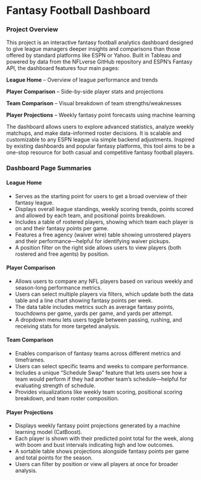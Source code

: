 # **Fantasy Football Dashboard**

### **Project Overview**
This project is an interactive fantasy football analytics dashboard designed to give league managers deeper insights and comparisons than those offered by standard platforms like ESPN or Yahoo. Built in Tableau and powered by data from the NFLverse GitHub repository and ESPN’s Fantasy API, the dashboard features four main pages:

**League Home** – Overview of league performance and trends

**Player Comparison** – Side-by-side player stats and projections

**Team Comparison** – Visual breakdown of team strengths/weaknesses

**Player Projections** – Weekly fantasy point forecasts using machine learning

The dashboard allows users to explore advanced statistics, analyze weekly matchups, and make data-informed roster decisions. It is scalable and customizable to any ESPN league via simple backend adjustments. Inspired by existing dashboards and popular fantasy platforms, this tool aims to be a one-stop resource for both casual and competitive fantasy football players.

### **Dashboard Page Summaries**

#### **League Home**
- Serves as the starting point for users to get a broad overview of their fantasy league.
- Displays overall league standings, weekly scoring trends, points scored and allowed by each team, and positional points breakdown.
- Includes a table of rostered players, showing which team each player is on and their fantasy points per game.
- Features a free agency (waiver wire) table showing unrostered players and their performance—helpful for identifying waiver pickups.
- A position filter on the right side allows users to view players (both rostered and free agents) by position.

#### **Player Comparison**
- Allows users to compare any NFL players based on various weekly and season-long performance metrics.
- Users can select multiple players via filters, which update both the data table and a line chart showing fantasy points per week.
- The data table includes metrics such as average fantasy points, touchdowns per game, yards per game, and yards per attempt.
- A dropdown menu lets users toggle between passing, rushing, and receiving stats for more targeted analysis.

#### **Team Comparison**
- Enables comparison of fantasy teams across different metrics and timeframes.
- Users can select specific teams and weeks to compare performance.
- Includes a unique “Schedule Swap” feature that lets users see how a team would perform if they had another team’s schedule—helpful for evaluating strength of schedule.
- Provides visualizations like weekly team scoring, positional scoring breakdown, and team roster composition.

#### **Player Projections**
- Displays weekly fantasy point projections generated by a machine learning model (CatBoost).
- Each player is shown with their predicted point total for the week, along with boom and bust intervals indicating high and low outcomes.
- A sortable table shows projections alongside fantasy points per game and total points for the season.
- Users can filter by position or view all players at once for broader analysis.

